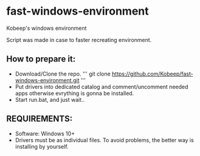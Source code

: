 # fast-windows-environment
Kobeep's windows environment


Script was made in case to faster recreating environment.

## How to prepare it:
- Download/Clone the repo. 
'''
git clone https://github.com/Kobeep/fast-windows-environment.git
'''
- Put drivers into dedicated catalog and comment/uncomment needed apps otherwise evrything is gonna be installed.
- Start run.bat, and just wait..




## REQUIREMENTS:
- Software: Windows 10+
- Drivers must be as individual files. To avoid problems, the better way is installing by yourself.
